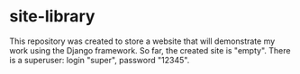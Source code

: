 # site-library
This repository was created to store a website that will demonstrate my work using the Django framework.
So far, the created site is "empty". There is a superuser: login "super", password "12345".